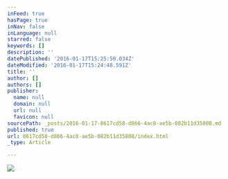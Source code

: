 ```yaml
---
inFeed: true
hasPage: true
inNav: false
inLanguage: null
starred: false
keywords: []
description: ''
datePublished: '2016-01-17T15:25:50.034Z'
dateModified: '2016-01-17T15:24:48.591Z'
title: ''
author: []
authors: []
publisher:
  name: null
  domain: null
  url: null
  favicon: null
sourcePath: _posts/2016-01-17-8617cd58-d866-4ac8-ae5b-082b11d35808.md
published: true
url: 8617cd58-d866-4ac8-ae5b-082b11d35808/index.html
_type: Article

---
```

![](https://the-grid-user-content.s3-us-west-2.amazonaws.com/4c551a72-7f28-462a-8f1b-777b1da93bff.jpg)